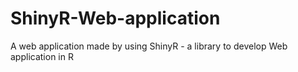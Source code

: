 # ShinyR-Web-application
A web application made by using ShinyR - a library to develop Web application in R
